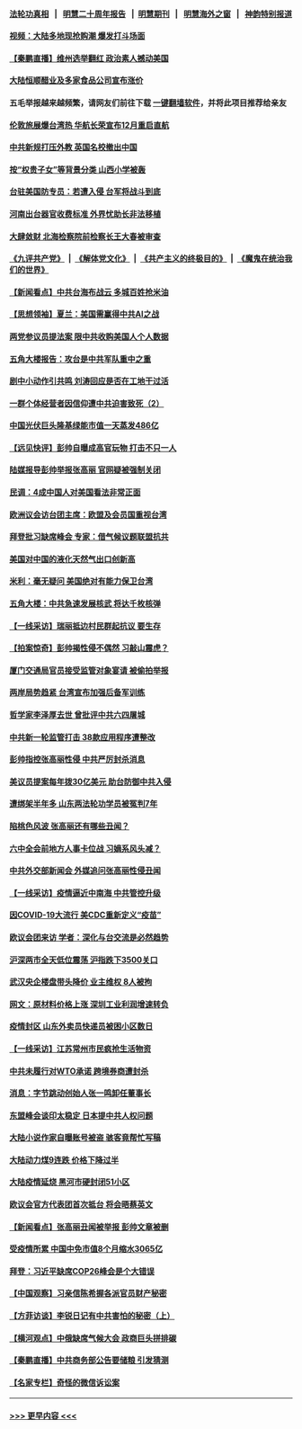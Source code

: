 #### [法轮功真相](https://github.com/gfw-breaker/truth/blob/master/README.md?t=0) &nbsp;&nbsp;|&nbsp;&nbsp; [明慧二十周年报告](https://github.com/gfw-breaker/mh-reports/blob/master/README.md?t=0) &nbsp;&nbsp;|&nbsp;&nbsp;[明慧期刊](https://github.com/gfw-breaker/mh-qikan) &nbsp;&nbsp;|&nbsp;&nbsp; [明慧海外之窗](https://github.com/gfw-breaker/mh-news/blob/master/README.md?t=0) &nbsp;&nbsp;|&nbsp;&nbsp; [神韵特别报道](https://github.com/gfw-breaker/mh-news/blob/master/shenyun.md?t=0)
#### [视频：大陆多地现抢购潮 爆发打斗场面](../pages/nsc413/n13352001.md?t=11041350) 
#### [【秦鹏直播】维州选举翻红 政治素人撼动美国](../pages/nsc413/n13351752.md?t=11041350) 
#### [大陆恒顺醋业及多家食品公司宣布涨价](../pages/nsc413/n13352017.md?t=11041350) 
#### 五毛举报越来越频繁，请网友们前往下载 [一键翻墙软件](https://github.com/gfw-breaker/ssr-accounts)，并将此项目推荐给亲友
#### [伦敦旅展爆台湾热 华航长荣宣布12月重启直航](../pages/nsc413/n13352075.md?t=11041350) 
#### [中共新规打压外教 英国名校撤出中国](../pages/nsc413/n13351945.md?t=11041350) 
#### [按“权贵子女”等背景分类 山西小学被轰](../pages/nsc413/n13352127.md?t=11041350) 
#### [台驻美国防专员：若遭入侵 台军将战斗到底](../pages/nsc413/n13351876.md?t=11041350) 
#### [河南出台器官收费标准 外界忧助长非法移植](../pages/nsc413/n13351920.md?t=11041350) 
#### [大肆敛财 北海检察院前检察长王大春被审查](../pages/nsc413/n13352053.md?t=11041350) 
#### [《九评共产党》](https://github.com/begood0513/9ping.md/blob/master/README.md) &nbsp;|&nbsp; [《解体党文化》](../../../../jtdwh.md/blob/master/README.md)  &nbsp;|&nbsp; [《共产主义的终极目的》](../../../../gczydzjmd.md/blob/master/README.md) &nbsp;|&nbsp; [《魔鬼在统治我们的世界》](../../../../mgztzwmdsj.md/blob/master/README.md) 
#### [【新闻看点】中共台海布战云 多城百姓抢米油](../pages/nsc413/n13351564.md?t=11041350) 
#### [【思想领袖】夏兰：美国需赢得中共AI之战](../pages/nsc413/n13334125.md?t=11041350) 
#### [两党参议员提法案 限中共收购美国人个人数据](../pages/nsc413/n13351924.md?t=11041350) 
#### [五角大楼报告：攻台是中共军队重中之重](../pages/nsc413/n13351726.md?t=11041350) 
#### [剧中小动作引共鸣 刘涛回应是否在工地干过活](../pages/nsc413/n13351361.md?t=11041350) 
#### [一群个体经营者因信仰遭中共迫害致死（2）](../pages/nsc413/n13351281.md?t=11041350) 
#### [中国光伏巨头隆基绿能市值一天蒸发486亿](../pages/nsc413/n13351735.md?t=11041350) 
#### [【远见快评】彭帅自曝成高官玩物 打击不只一人](../pages/nsc413/n13351722.md?t=11041350) 
#### [陆媒报导彭帅举报张高丽 官网疑被强制关闭](../pages/nsc413/n13351544.md?t=11041350) 
#### [民调：4成中国人对美国看法非常正面](../pages/nsc413/n13351455.md?t=11041350) 
#### [欧洲议会访台团主席：欧盟及会员国重视台湾](../pages/nsc413/n13351376.md?t=11041350) 
#### [拜登批习缺席峰会 专家：借气候议题联盟抗共](../pages/nsc413/n13351162.md?t=11041350) 
#### [美国对中国的液化天然气出口创新高](../pages/nsc413/n13351273.md?t=11041350) 
#### [米利：毫无疑问 美国绝对有能力保卫台湾](../pages/nsc413/n13351193.md?t=11041350) 
#### [五角大楼：中共急速发展核武 将达千枚核弹](../pages/nsc413/n13351332.md?t=11041350) 
#### [【一线采访】瑞丽抵边村民群起抗议 要生存](../pages/nsc413/n13350899.md?t=11041350) 
#### [【拍案惊奇】彭帅揭性侵不偶然 习敲山震虎？](../pages/nsc413/n13350792.md?t=11041350) 
#### [厦门交通局官员接受监管对象宴请 被偷拍举报](../pages/nsc413/n13351127.md?t=11041350) 
#### [两岸局势趋紧 台湾宣布加强后备军训练](../pages/nsc413/n13351078.md?t=11041350) 
#### [哲学家李泽厚去世 曾批评中共六四屠城](../pages/nsc413/n13350533.md?t=11041350) 
#### [中共新一轮监管打击 38款应用程序遭整改](../pages/nsc413/n13350772.md?t=11041350) 
#### [彭帅指控张高丽性侵 中共严厉封杀消息](../pages/nsc413/n13350975.md?t=11041350) 
#### [美议员提案每年拨30亿美元 助台防御中共入侵](../pages/nsc413/n13350460.md?t=11041350) 
#### [遭绑架半年多 山东两法轮功学员被冤判7年](../pages/nsc413/n13348475.md?t=11041350) 
#### [陷桃色风波 张高丽还有哪些丑闻？](../pages/nsc413/n13350650.md?t=11041350) 
#### [六中全会前地方人事卡位战 习嫡系风头减？](../pages/nsc413/n13350490.md?t=11041350) 
#### [中共外交部新闻会 外媒追问张高丽性侵丑闻](../pages/nsc413/n13350643.md?t=11041350) 
#### [【一线采访】疫情逼近中南海 中共管控升级](../pages/nsc413/n13349023.md?t=11041350) 
#### [因COVID-19大流行 美CDC重新定义“疫苗”](../pages/nsc413/n13350674.md?t=11041350) 
#### [欧议会团来访 学者：深化与台交流是必然趋势](../pages/nsc413/n13350292.md?t=11041350) 
#### [沪深两市全天低位震荡 沪指跌下3500关口](../pages/nsc413/n13350259.md?t=11041350) 
#### [武汉央企楼盘带头降价 业主维权 8人被拘](../pages/nsc413/n13350336.md?t=11041350) 
#### [网文：原材料价格上涨 深圳工业利润增速转负](../pages/nsc413/n13350134.md?t=11041350) 
#### [疫情封区 山东外卖员快递员被困小区数日](../pages/nsc413/n13350170.md?t=11041350) 
#### [【一线采访】江苏常州市民疯抢生活物资](../pages/nsc413/n13349936.md?t=11041350) 
#### [中共未履行对WTO承诺 跨境券商遭封杀](../pages/nsc413/n13349208.md?t=11041350) 
#### [消息：字节跳动创始人张一鸣卸任董事长](../pages/nsc413/n13349893.md?t=11041350) 
#### [东盟峰会谈印太稳定 日本提中共人权问题](../pages/nsc413/n13346455.md?t=11041350) 
#### [大陆小说作家自曝账号被盗 骇客竟帮忙写稿](../pages/nsc413/n13349792.md?t=11041350) 
#### [大陆动力煤9连跌 价格下降过半](../pages/nsc413/n13349227.md?t=11041350) 
#### [大陆疫情延烧 黑河市硬封闭51小区](../pages/nsc413/n13349514.md?t=11041350) 
#### [欧议会官方代表团首次抵台 将会晤蔡英文](../pages/nsc413/n13349241.md?t=11041350) 
#### [【新闻看点】张高丽丑闻被举报 彭帅文章被删](../pages/nsc413/n13348879.md?t=11041350) 
#### [受疫情所累 中国中免市值8个月缩水3065亿](../pages/nsc413/n13349108.md?t=11041350) 
#### [拜登：习近平缺席COP26峰会是个大错误](../pages/nsc413/n13349165.md?t=11041350) 
#### [【中国观察】习亲信陈希握各派官员财产秘密](../pages/nsc413/n13348352.md?t=11041350) 
#### [【方菲访谈】李锐日记有中共害怕的秘密（上）](../pages/nsc413/n13348299.md?t=11041350) 
#### [【横河观点】中俄缺席气候大会 政商巨头拼排碳](../pages/nsc413/n13348963.md?t=11041350) 
#### [【秦鹏直播】中共商务部公告要储粮 引发猜测](../pages/nsc413/n13348935.md?t=11041350) 
#### [【名家专栏】奇怪的微信诉讼案](../pages/nsc413/n13347820.md?t=11041350) 

----
#### [ >>> 更早内容 <<< ](../indexes/nsc413-earlier.md)

